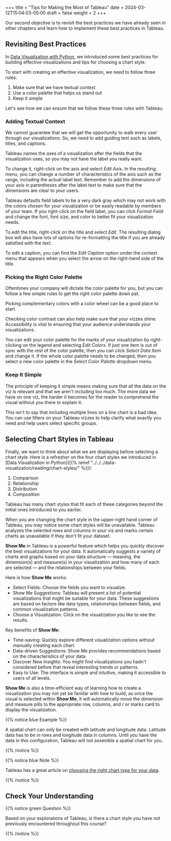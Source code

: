 +++
title = "Tips for Making the Most of Tableau"
date = 2024-03-12T15:04:03-05:00
draft = false
weight = 2
+++

Our second objective is to revisit the best practices we have already seen in other chapters and learn how to implement these best practices in Tableau.

## Revisiting Best Practices

In [Data Visualization with Python](https://education.launchcode.org/data-analysis-curriculum/data-visualization/index.html), we introduced some best practices for building effective visualizations and tips for choosing a chart style. 

To start with creating an effective visualization, we need to follow three rules:

1. Make sure that we have textual context
1. Use a color palette that helps us stand out
1. Keep it simple

Let's see how we can ensure that we follow these three rules with Tableau.

### Adding Textual Context 

We cannot guarantee that we will get the opportunity to walk every user through our visualizations. So, we need to add guiding text such as labels, titles, and captions.

Tableau names the axes of a visualization after the fields that the visualization uses, so you may not have the label you really want. 

To change it, right-click on the axis and select *Edit Axis*. In the resulting menu, you can change a number of characteristics of the axis such as the range, including the actual label text. Remember to add the dimensions of your axis in parentheses after the label text to make sure that the dimensions are clear to your users. 

Tableau defaults field labels to be a very dark gray which may not work with the colors chosen for your visualization or be easily readable by members of your team. If you right-click on the field label, you can click *Format Field* and change the font, font size, and color to better fit your visualization needs. 

To edit the title, right-click on the title and select *Edit*. The resulting dialog box will also have lots of options for re-formatting the title if you are already satisfied with the text. 

To edit a caption, you can find the *Edit Caption* option under the context menu that appears when you select the arrow on the right-hand side of the title.

### Picking the Right Color Palette

Oftentimes your company will dictate the color palette for you, but you can follow a few simple rules to get the right color palette down pat.

Picking complementary colors with a color wheel can be a good place to start.

Checking color contrast can also help make sure that your vizzes shine. Accessibility is vital to ensuring that your audience understands your visualizations.

You can edit your color palette for the marks of your visualization by right-clicking on the legend and selecting *Edit Colors*. If just one item is out of sync with the rest of the color palette, then you can click *Select Data Item* and change it. If the whole color palette needs to be changed, then you select a new color palette in the *Select Color Palette* dropdown menu.

### Keep It Simple

The principle of keeping it simple means making sure that all the data on the viz is relevant and that we aren't including too much. The more data we have on one viz, the harder it becomes for the reader to comprehend the visual without you there to explain it. 

This isn't to say that including multiple lines on a line chart is a bad idea. You can use filters on your Tableau vizzes to help clarify what exactly you need and help users select specific groups.

## Selecting Chart Styles in Tableau

Finally, we want to think about what we are displaying before selecting a chart style. Here is a refresher on the four chart styles we introduced in [Data Visualization in Python]({{% relref "../../../data-visualization/reading/chart-styles/" %}}):

1. Comparison
1. Relationship
1. Distribution
1. Composition

Tableau has many chart styles that fit each of these categories beyond the initial ones introduced to you earlier.

When you are changing the chart style in the upper-right hand corner of Tableau, you may notice some chart styles will be unavailable. Tableau analyzes the selected rows and columns in your viz and marks certain charts as unavailable if they don't fit your dataset.

**Show Me** in Tableau is a powerful feature which helps you quickly discover the best visualizations for your data. It automatically suggests a variety of charts and graphs based on your data structure — meaning, the dimension(s) and measure(s) in your visualization and how many of each are selected — and the relationships between your fields.

Here is how **Show Me** works:

* Select Fields: Choose the fields you want to visualize.
* Show Me Suggestions: Tableau will present a list of potential visualizations that might be suitable for your data. These suggestions are based on factors like data types, relationships between fields, and common visualization patterns.
* Choose a Visualization: Click on the visualization you like to see the results.

Key benefits of **Show Me**:

* Time-saving: Quickly explore different visualization options without manually creating each chart.
* Data-driven Suggestions: Show Me provides recommendations based on the characteristics of your data.
* Discover New Insights: You might find visualizations you hadn't considered before that reveal interesting trends or patterns.
* Easy to Use: The interface is simple and intuitive, making it accessible to users of all levels.

**Show Me** is also a time-efficient way of learning how to create a visualization you may not yet be familar with how to build, as once the visual is selected within **Show Me**, it will automatically move the dimension and measure pills to the appropriate row, columns, and / or marks card to display the visualization.

{{% notice blue Example %}}

A spatial chart can only be created with latitude and longitude data. Latitude data has to be in rows and longitude data in columns. Until you have the data in this configuration, Tableau will not assemble a spatial chart for you.

{{% /notice %}}

{{% notice blue Note %}}

Tableau has a great article on [choosing the right chart type for your data](https://help.tableau.com/current/pro/desktop/en-us/what_chart_example.htm).

{{% /notice %}}

## Check Your Understanding

{{% notice green Question %}}

   Based on your explorations of Tableau, is there a chart style you have not previously encountered throughout this course?

{{% /notice %}}

<!-- sample answer could be a gantt chart -->
